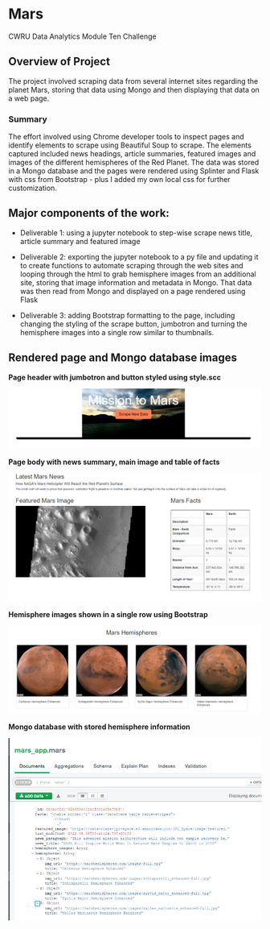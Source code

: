 # Mars

CWRU Data Analytics Module Ten Challenge


## Overview of Project

The project involved scraping data from several internet sites regarding the planet Mars, storing that data using Mongo and then displaying that data on a web page.  

### Summary

The effort involved using Chrome developer tools to inspect pages and identify elements to scrape using Beautiful Soup to scrape.  The elements captured included news headings, article summaries, featured images and images of the different hemispheres of the Red Planet.  The data was stored in a Mongo database and the pages were rendered using Splinter and Flask with css from Bootstrap - plus I added my own local css for further customization.  

## Major components of the work:

* Deliverable 1: using a jupyter notebook to step-wise scrape news title, article summary and featured image  

* Deliverable 2: exporting the jupyter notebook to a py file and updating it to create functions to automate scraping through the web sites and looping through the html to grab hemisphere images from an additional site, storing that image information and metadata in Mongo.  That data was then read from Mongo and displayed on a page rendered using Flask  

* Deliverable 3: adding Bootstrap formatting to the page, including changing the styling of the scrape button, jumbotron and turning the hemisphere images into a single row similar to thumbnails. 

## Rendered page and Mongo database images

**Page header with jumbotron and button styled using style.scc**

![img](https://github.com/fhsal/Mars/blob/main/images/jumbotron.png)


**Page body with news summary, main image and table of facts**

![img](https://github.com/fhsal/Mars/blob/main/images/mid-page.png)


**Hemisphere images shown in a single row using Bootstrap**

![img](https://github.com/fhsal/Mars/blob/main/images/hemispheres.png)


**Mongo database with stored hemisphere information**

![img](https://github.com/fhsal/Mars/blob/main/images/mongo.png)

